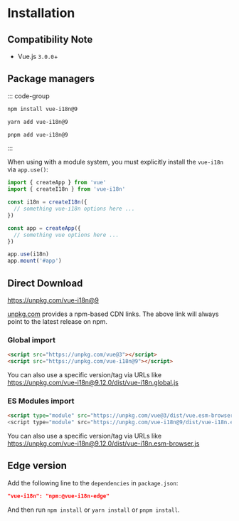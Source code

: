 # Installation


## Compatibility Note

- Vue.js `3.0.0`+

## Package managers

::: code-group

```sh [npm]
npm install vue-i18n@9
```

```sh [yarn]
yarn add vue-i18n@9
```

```sh [pnpm]
pnpm add vue-i18n@9
```

:::

When using with a module system, you must explicitly install the `vue-i18n`
via `app.use()`:


```js
import { createApp } from 'vue'
import { createI18n } from 'vue-i18n'

const i18n = createI18n({
  // something vue-i18n options here ...
})

const app = createApp({
  // something vue options here ...
})

app.use(i18n)
app.mount('#app')
```


## Direct Download

<https://unpkg.com/vue-i18n@9>

[unpkg.com](https://unpkg.com) provides a npm-based CDN links. The above link will always point to the latest release on npm.

### Global import

```html
<script src="https://unpkg.com/vue@3"></script>
<script src="https://unpkg.com/vue-i18n@9"></script>
```

You can also use a specific version/tag via URLs like <https://unpkg.com/vue-i18n@9.12.0/dist/vue-i18n.global.js>

### ES Modules import

```html
<script type="module" src="https://unpkg.com/vue@3/dist/vue.esm-browser.js">
<script type="module" src="https://unpkg.com/vue-i18n@9/dist/vue-i18n.esm-browser.js">
```

You can also use a specific version/tag via URLs like <https://unpkg.com/vue-i18n@9.12.0/dist/vue-i18n.esm-browser.js>


## Edge version

Add the following line to the `dependencies` in `package.json`:

```json
"vue-i18n": "npm:@vue-i18n-edge"
```

And then run `npm install` or `yarn install` or `pnpm install`.
